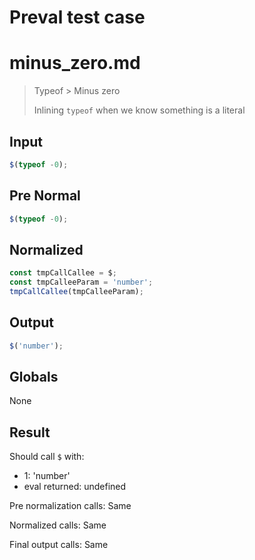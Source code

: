 # Preval test case

# minus_zero.md

> Typeof > Minus zero
>
> Inlining `typeof` when we know something is a literal

## Input

`````js filename=intro
$(typeof -0);
`````

## Pre Normal

`````js filename=intro
$(typeof -0);
`````

## Normalized

`````js filename=intro
const tmpCallCallee = $;
const tmpCalleeParam = 'number';
tmpCallCallee(tmpCalleeParam);
`````

## Output

`````js filename=intro
$('number');
`````

## Globals

None

## Result

Should call `$` with:
 - 1: 'number'
 - eval returned: undefined

Pre normalization calls: Same

Normalized calls: Same

Final output calls: Same
